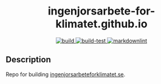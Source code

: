<h1 align="center">ingenjorsarbete-for-klimatet.github.io</h1>

<p align="center">
    <a href="https://github.com/Ingenjorsarbete-For-Klimatet/ingenjorsarbete-for-klimatet.github.io/blob/main/.github/workflows/build.yaml">
        <img src="https://github.com/Ingenjorsarbete-For-Klimatet/ingenjorsarbete-for-klimatet.github.io/blob/main/.github/workflows/build.yaml/badge.svg?branch=main" alt="build" style="max-width: 100%;">
    </a>
    <a href="https://github.com/Ingenjorsarbete-For-Klimatet/ingenjorsarbete-for-klimatet.github.io/blob/main/.github/workflows/build-test.yaml">
        <img src="https://github.com/Ingenjorsarbete-For-Klimatet/ingenjorsarbete-for-klimatet.github.io/blob/main/.github/workflows/build-test.yaml/badge.svg?branch=main" alt="build-test" style="max-width: 100%;">
    </a>
    <a href="https://github.com/Ingenjorsarbete-For-Klimatet/ingenjorsarbete-for-klimatet.github.io/blob/main/.github/workflows/github-action-md-lint.yaml">
        <img src="https://github.com/Ingenjorsarbete-For-Klimatet/ingenjorsarbete-for-klimatet.github.io/blob/main/.github/workflows/github-action-md-lint.yaml/badge.svg?branch=main" alt="markdownlint" style="max-width: 100%;">
    </a>
</p>

## Description

Repo for building <a href="https://ingenjorsarbeteforklimatet.se" target=_blank>ingenjorsarbeteforklimatet.se</a>.
